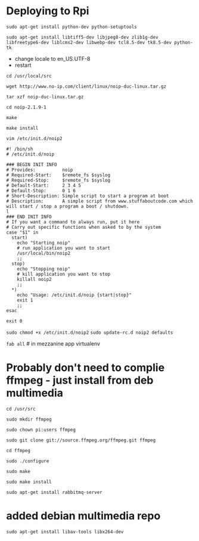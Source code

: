 # Deploying to Rpi

`sudo apt-get install python-dev python-setuptools`

`sudo apt-get install libtiff5-dev libjpeg8-dev zlib1g-dev libfreetype6-dev liblcms2-dev libwebp-dev tcl8.5-dev tk8.5-dev python-tk`

* change locale to en_US.UTF-8
* restart


`cd /usr/local/src`

`wget http://www.no-ip.com/client/linux/noip-duc-linux.tar.gz`

`tar xzf noip-duc-linux.tar.gz`

`cd noip-2.1.9-1`

`make`

`make install`

`vim /etc/init.d/noip2`

    #! /bin/sh
    # /etc/init.d/noip

    ### BEGIN INIT INFO
    # Provides:          noip
    # Required-Start:    $remote_fs $syslog
    # Required-Stop:     $remote_fs $syslog
    # Default-Start:     2 3 4 5
    # Default-Stop:      0 1 6
    # Short-Description: Simple script to start a program at boot
    # Description:       A simple script from www.stuffaboutcode.com which will start / stop a program a boot / shutdown.                                           l
    ### END INIT INFO
    # If you want a command to always run, put it here
    # Carry out specific functions when asked to by the system
    case "$1" in
      start)
        echo "Starting noip"
        # run application you want to start
        /usr/local/bin/noip2
        ;;
      stop)
        echo "Stopping noip"
        # kill application you want to stop
        killall noip2
        ;;
      *)
        echo "Usage: /etc/init.d/noip {start|stop}"
        exit 1
        ;;
    esac

    exit 0

`sudo chmod +x /etc/init.d/noip2`
`sudo update-rc.d noip2 defaults`


`fab all`  # in mezzanine app virtualenv

# Probably don't need to complie ffmpeg - just install from deb multimedia

`cd /usr/src`

`sudo mkdir ffmpeg`

`sudo chown pi:users ffmpeg`

`sudo git clone git://source.ffmpeg.org/ffmpeg.git ffmpeg`

`cd ffmpeg`

`sudo ./configure`

`sudo make`

`sudo make install`

`sudo apt-get install rabbitmq-server`

# added debian multimedia repo

`sudo apt-get install libav-tools libx264-dev`
